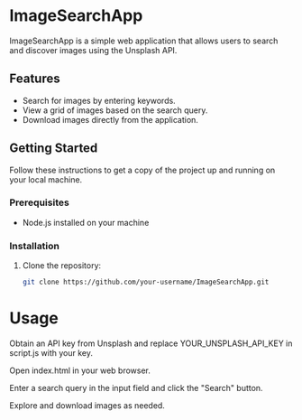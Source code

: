 # ImageSearchApp

ImageSearchApp is a simple web application that allows users to search and discover images using the Unsplash API.

## Features

- Search for images by entering keywords.
- View a grid of images based on the search query.
- Download images directly from the application.

## Getting Started

Follow these instructions to get a copy of the project up and running on your local machine.

### Prerequisites

- Node.js installed on your machine

### Installation

1. Clone the repository:

   ```bash
   git clone https://github.com/your-username/ImageSearchApp.git

  # Usage
Obtain an API key from Unsplash and replace YOUR_UNSPLASH_API_KEY in script.js with your key.

Open index.html in your web browser.

Enter a search query in the input field and click the "Search" button.

Explore and download images as needed.
